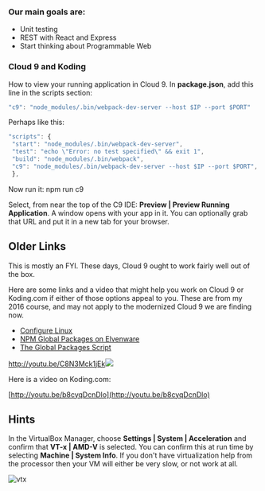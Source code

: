 <h3>Our main goals are:</h3>

<ul>
  <li>Unit testing</li>
  <li>REST with React and Express</li>
  <li>Start thinking about Programmable Web</li>
</ul>

### Cloud 9 and Koding

How to view your running application in Cloud 9. In **package.json**, add this line in the scripts section:

```javascript
"c9": "node_modules/.bin/webpack-dev-server --host $IP --port $PORT"
```

Perhaps like this:

```javascript
"scripts": {
 "start": "node_modules/.bin/webpack-dev-server",
 "test": "echo \"Error: no test specified\" && exit 1",
 "build": "node_modules/.bin/webpack",
 "c9": "node_modules/.bin/webpack-dev-server --host $IP --port $PORT",
 },
```

Now run it: npm run c9

Select, from near the top of the C9 IDE: **Preview | Preview Running Application**. A window opens with your app in it. You can optionally grab that URL and put it in a new tab for your browser.

## Older Links

This is mostly an FYI. These days, Cloud 9 ought to work fairly well out of the box.

Here are some links and a video that might help you work on Cloud 9 or Koding.com if either of those options appeal to you. These are from my 2016 course, and may not apply to the modernized Cloud 9 we are finding now.

*   [Configure Linux](http://www.elvenware.com/charlie/os/linux/ConfigureLinux.html)
*   [NPM Global Packages on Elvenware][elf-global-pack]
*   [The Global Packages Script][elf-pack-script]

[http://youtu.be/C8N3Mck1jEk</span>](http://youtu.be/C8N3Mck1jEk)[![](/images/play_overlay.png)](http://youtu.be/C8N3Mck1jEk)

Here is a video on Koding.com:

[http://youtu.be/b8cyqDcnDlo](http://youtu.be/b8cyqDcnDlo)

## Hints

In the VirtualBox Manager, choose **Settings | System | Acceleration** and confirm that **VT-x | AMD-V** is selected. You can confirm this at run time by selecting **Machine | System Info**. If you don't have virtualization help from the processor then your VM will either be very slow, or not work at all.

![vtx](https://s3.amazonaws.com/bucket01.elvenware.com/images/VirtualBoxVtxInfoAndroid.png)


[elf-global-pack]: (http://www.elvenware.com/charlie/development/web/JavaScript/NodeJs.html#npm-global-packages)
[elf-pack-script]: (https://github.com/charliecalvert/JsObjects/blob/master/Utilities/NodeInstall/InstallNodePackages.sh)
